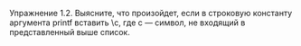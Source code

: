 Упражнение 1.2. Выясните, что произойдет, если в строковую константу аргумента printf вставить \с, где с
— символ, не входящий в представленный выше список.